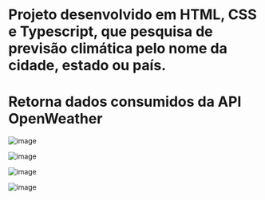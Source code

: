 # Projeto desenvolvido em HTML, CSS e Typescript, que pesquisa de previsão climática pelo nome da cidade, estado ou país.

# Retorna dados consumidos da API OpenWeather

![image](https://github.com/WallFerreira/condicoes-climaticas/assets/47425983/a65dc9ad-96c5-4253-98a7-659288bfe41c)

![image](https://github.com/WallFerreira/condicoes-climaticas/assets/47425983/0dcab5dd-c018-4a19-b25d-bcb7eac5cd3d)

![image](https://github.com/WallFerreira/condicoes-climaticas/assets/47425983/0b291bd3-71e2-4be8-b93d-7b4122ab83f8)

![image](https://github.com/WallFerreira/condicoes-climaticas/assets/47425983/3bd3da64-80f8-4a2a-bbec-9f0311934ea0)
